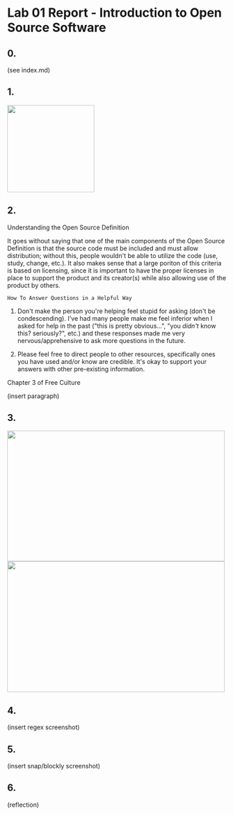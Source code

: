 # Lab 01 Report - Introduction to Open Source Software

## 0.
(see index.md)

## 1.
<img src="https://user-images.githubusercontent.com/25308429/149559038-5b5648fd-647b-45de-b712-565627f74698.png" width="200" height="200" />

## 2. 
Understanding the Open Source Definition

It goes without saying that one of the main components of the Open Source Definition is that the source code must be included and must allow distribution; without this, people wouldn't be able to utilize the code (use, study, change, etc.). It also makes sense that a large poriton of this criteria is based on licensing, since it is important to have the proper licenses in place to support the product and its creator(s) while also allowing use of the product by others.

`How To Answer Questions in a Helpful Way`

1. Don't make the person you're helping feel stupid for asking (don't be condescending). I've had many people make me feel inferior when I asked for help in the past ("this is pretty obvious...", "you _didn't_ know this? seriously?", etc.) and these responses made me very nervous/apprehensive to ask more questions in the future.

2. Please feel free to direct people to other resources, specifically ones you have used and/or know are credible. It's okay to support your answers with other pre-existing information.

Chapter 3 of Free Culture

(insert paragraph)

## 3.
<img src="https://user-images.githubusercontent.com/25308429/149561463-3e255cea-9c82-4ff7-bdcc-4ba72b0ecc75.png" width="500" height="300" />

<img src="https://user-images.githubusercontent.com/25308429/149561244-5c4e178a-e1ba-415d-90d4-6f33e11781fc.png" width="500" height="300" />

## 4.
(insert regex screenshot)

## 5. 
(insert snap/blockly screenshot)

## 6.
(reflection)
